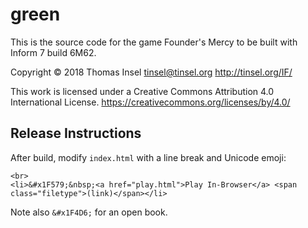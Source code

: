 # green

This is the source code for the game Founder's Mercy to be built
with Inform 7 build 6M62.

Copyright © 2018 Thomas Insel <tinsel@tinsel.org>
http://tinsel.org/IF/

This work is licensed under a Creative Commons Attribution 4.0 International License.
https://creativecommons.org/licenses/by/4.0/	

## Release Instructions

After build, modify `index.html` with a line break and Unicode emoji:

    <br>
    <li>&#x1F579;&nbsp;<a href="play.html">Play In-Browser</a> <span class="filetype">(link)</span></li>

Note also `&#x1F4D6;` for an open book.
